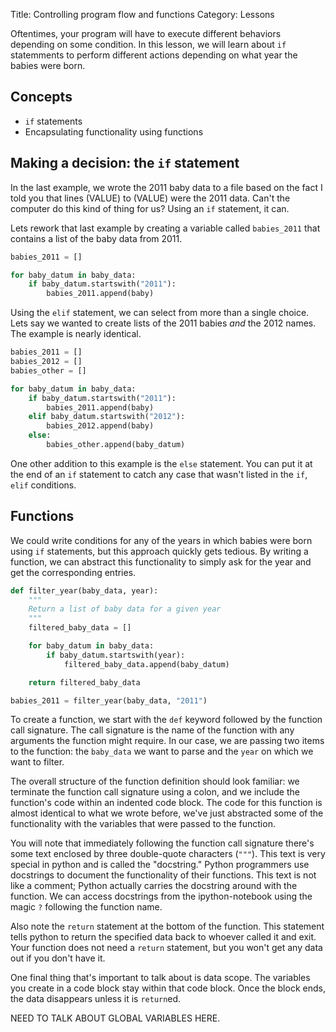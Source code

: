 Title: Controlling program flow and functions
Category: Lessons

Oftentimes, your program will have to execute different behaviors depending on some condition. In this lesson, we will learn about `if` statemments to perform different actions depending on what year the babies were born.


Concepts
--------
* `if` statements
* Encapsulating functionality using functions


Making a decision: the `if` statement
-------------------------------------
In the last example, we wrote the 2011 baby data to a file based on the fact I told you that lines (VALUE) to (VALUE) were the 2011 data. Can't the computer do this kind of thing for us? Using an `if` statement, it can.

Lets rework that last example by creating a variable called `babies_2011` that contains a list of the baby data from 2011.

```python
babies_2011 = []

for baby_datum in baby_data:
    if baby_datum.startswith("2011"):
        babies_2011.append(baby)
```

Using the `elif` statement, we can select from more than a single choice. Lets say we wanted to create lists of the 2011 babies *and* the 2012 names. The example is nearly identical.

```python
babies_2011 = []
babies_2012 = []
babies_other = []

for baby_datum in baby_data:
    if baby_datum.startswith("2011"):
        babies_2011.append(baby)
    elif baby_datum.startswith("2012"):
        babies_2012.append(baby)
    else:
        babies_other.append(baby_datum)
```

One other addition to this example is the `else` statement. You can put it at the end of an `if` statement to catch any case that wasn't listed in the `if`, `elif` conditions.


Functions
---------
We could write conditions for any of the years in which babies were born using `if` statements, but this approach quickly gets tedious. By writing a function, we can abstract this functionality to simply ask for the year and get the corresponding entries.

```python
def filter_year(baby_data, year):
    """
    Return a list of baby data for a given year
    """
    filtered_baby_data = []

    for baby_datum in baby_data:
        if baby_datum.startswith(year):
            filtered_baby_data.append(baby_datum)

    return filtered_baby_data

babies_2011 = filter_year(baby_data, "2011")
```

To create a function, we start with the `def` keyword followed by the function call signature. The call signature is the name of the function with any arguments the function might require. In our case, we are passing two items to the function: the `baby_data` we want to parse and the `year` on which we want to filter.

The overall structure of the function definition should look familiar: we terminate the function call signature using a colon, and we include the function's code within an indented code block. The code for this function is almost identical to what we wrote before, we've just abstracted some of the functionality with the variables that were passed to the function.

You will note that immediately following the function call signature there's some text enclosed by three double-quote characters (`"""`). This text is very special in python and is called the "docstring." Python programmers use docstrings to document the functionality of their functions. This text is not like a comment; Python actually carries the docstring around with the function. We can access docstrings from the ipython-notebook using the magic `?` following the function name.

Also note the `return` statement at the bottom of the function. This statement tells python to return the specified data back to whoever called it and exit. Your function does not need a `return` statement, but you won't get any data out if you don't have it.

One final thing that's important to talk about is data scope. The variables you create in a code block stay within that code block. Once the block ends, the data disappears unless it is `return`ed.

NEED TO TALK ABOUT GLOBAL VARIABLES HERE.
